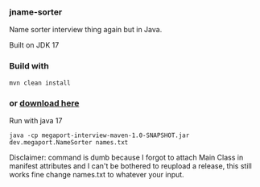 ### jname-sorter

Name sorter interview thing again but in Java.

Built on JDK 17

### Build with

```
mvn clean install
```

### or [download here](https://github.com/adrian-kong/jname-sorter/releases/tag/v1.0)

Run with java 17

```shell
java -cp megaport-interview-maven-1.0-SNAPSHOT.jar dev.megaport.NameSorter names.txt
```
Disclaimer: command is dumb because I forgot to attach Main Class in manifest attributes 
and I can't be bothered to reupload a release, this still works fine change names.txt to whatever your input.